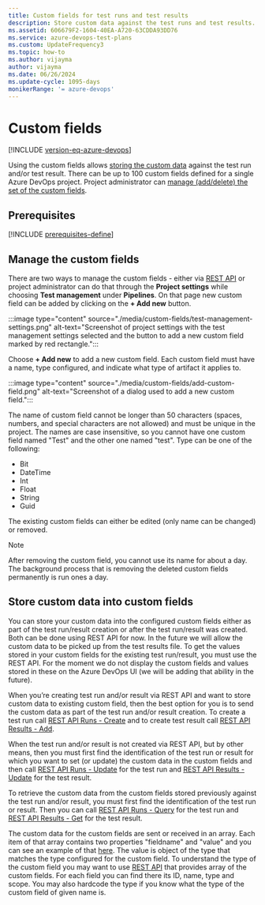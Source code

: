 ```yaml
---
title: Custom fields for test runs and test results
description: Store custom data against the test runs and test results.
ms.assetid: 606679F2-1604-40EA-A720-63CDDA93DD76
ms.service: azure-devops-test-plans
ms.custom: UpdateFrequency3
ms.topic: how-to
ms.author: vijayma
author: vijayma
ms.date: 06/26/2024
ms.update-cycle: 1095-days
monikerRange: '= azure-devops'
---
```


# Custom fields

[!INCLUDE [version-eq-azure-devops](../includes/version-eq-azure-devops.md)]

Using the custom fields allows [storing the custom data](#store-custom-data) against the test run and/or test result.
There can be up to 100 custom fields defined for a single Azure DevOps project.
Project administrator can [manage (add/delete) the set of the custom fields](#managing-custom-fields).

## Prerequisites

[!INCLUDE [prerequisites-define](includes/prerequisites-define.md)] 

<a name="managing-custom-fields"></a>

## Manage the custom fields

There are two ways to manage the custom fields - either via [REST API](/rest/api/azure/devops/testresults/extensionfields)
or project administrator can do that through the **Project settings** while choosing **Test management** under **Pipelines**.
On that page new custom field can be added by clicking on the **+ Add new** button.

:::image type="content" source="./media/custom-fields/test-management-settings.png" alt-text="Screenshot of project settings with the test management settings selected and the button to add a new custom field marked by red rectangle.":::

Choose **+ Add new** to add a new custom field. Each custom field must have a name, type configured, and indicate what type of artifact it applies to.

:::image type="content" source="./media/custom-fields/add-custom-field.png" alt-text="Screenshot of a dialog used to add a new custom field.":::

The name of custom field cannot be longer than 50 characters (spaces, numbers, and special characters are not allowed) and must be unique in the project.
The names are case insensitive, so you cannot have one custom field named "Test" and the other one named "test".
Type can be one of the following:
-	Bit
-	DateTime
-	Int
-	Float
-	String
-	Guid

The existing custom fields can either be edited (only name can be changed) or removed. 

> [!NOTE]
> After removing the custom field, you cannot use its name for about a day.
> The background process that is removing the deleted custom fields permanently is run ones a day.

<a name="store-custom-data"></a>

## Store custom data into custom fields

You can store your custom data into the configured custom fields either as part of the test run/result creation or after the test run/result was created.
Both can be done using REST API for now. In the future we will allow the custom data to be picked up from the test results file.
To get the values stored in your custom fields for the existing test run/result, you must use the REST API.
For the moment we do not display the custom fields and values stored in these on the Azure DevOps UI (we will be adding that ability in the future).

When you’re creating test run and/or result via REST API and want to store custom data to existing custom field, then the best option for you is to send the custom data as part of the test run and/or result creation.
To create a test run call [REST API Runs - Create](/rest/api/azure/devops/test/runs/create) and to create test result call [REST API Results - Add](/rest/api/azure/devops/test/results/add).

When the test run and/or result is not created via REST API, but by other means, then you must first find the identification of the test run or result for which you want to set (or update)
the custom data in the custom fields and then call [REST API Runs - Update](/rest/api/azure/devops/test/runs/update) for the test run
and [REST API Results - Update](/rest/api/azure/devops/test/results/update) for the test result.

To retrieve the custom data from the custom fields stored previously against the test run and/or result, you must first find the identification of the test run or result.
Then you can call [REST API Runs - Query](/rest/api/azure/devops/test/runs/query) for the test run
and [REST API Results - Get](/rest/api/azure/devops/test/results/get) for the test result.

The custom data for the custom fields are sent or received in an array.
Each item of that array contains two properties "fieldname" and "value" and you can see an example of that [here](/rest/api/azure/devops/test/results/get#customtestfield).
The value is object of the type that matches the type configured for the custom field.
To understand the type of the custom field you may want to use [REST API](/rest/api/azure/devops/testresults/extensionfields/query) that provides array of the custom fields.
For each field you can find there its ID, name, type and scope. You may also hardcode the type if you know what the type of the custom field of given name is.
